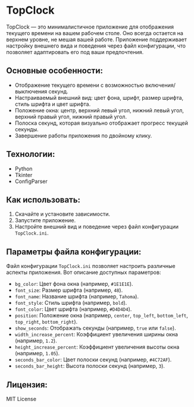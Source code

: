 # TopClock

TopClock — это минималистичное приложение для отображения текущего времени на вашем рабочем столе. Оно всегда остается на верхнем уровне, не мешая вашей работе. Приложение поддерживает настройку внешнего вида и поведения через файл конфигурации, что позволяет адаптировать его под ваши предпочтения.

## Основные особенности:
- Отображение текущего времени с возможностью включения/выключения секунд.
- Настраиваемый внешний вид: цвет фона, шрифт, размер шрифта, стиль шрифта и цвет шрифта.
- Положение окна: центр, верхний левый угол, нижний левый угол, верхний правый угол, нижний правый угол.
- Полоска секунд, которая визуально отображает прогресс текущей секунды.
- Завершение работы приложения по двойному клику.

## Технологии:
- Python
- Tkinter
- ConfigParser

## Как использовать:
1. Скачайте и установите зависимости.
2. Запустите приложение.
3. Настройте внешний вид и поведение через файл конфигурации `TopClock.ini`.

## Параметры файла конфигурации:
Файл конфигурации `TopClock.ini` позволяет настроить различные аспекты приложения. Вот описание доступных параметров:

- `bg_color`: Цвет фона окна (например, `#1E1E1E`).
- `font_size`: Размер шрифта (например, `48`).
- `font_name`: Название шрифта (например, `Tahoma`).
- `font_style`: Стиль шрифта (например, `bold`).
- `font_color`: Цвет шрифта (например, `#D4D4D4`).
- `position`: Положение окна (например, `center`, `top_left`, `bottom_left`, `top_right`, `bottom_right`).
- `show_seconds`: Отображать секунды (например, `true` или `false`).
- `width_increase_percent`: Коэффициент увеличения ширины окна (например, `1.2`).
- `height_increase_percent`: Коэффициент увеличения высоты окна (например, `1.05`).
- `seconds_bar_color`: Цвет полоски секунд (например, `#4C72AF`).
- `seconds_bar_height`: Высота полоски секунд (например, `3`).

## Лицензия:
MIT License
